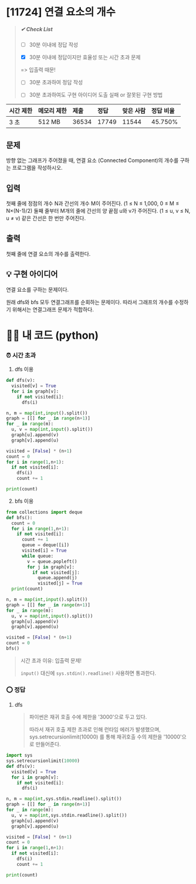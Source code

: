 # [11724] 연결 요소의 개수

>##### ✔ Check List
>
>- [ ] 30분 이내에 정답 작성
>
>- [x] 30분 이내에 정답이지만 효율성 또는 시간 초과 문제
>
>  => 입출력 때문!
>
>- [ ] 30분 초과하여 정답 작성
>
>- [ ] 30분 초과하여도 구현 아이디어 도출 실패 or 잘못된 구현 방법

| 시간 제한 | 메모리 제한 | 제출  | 정답  | 맞은 사람 | 정답 비율 |
| :-------- | :---------- | :---- | :---- | :-------- | :-------- |
| 3 초      | 512 MB      | 36534 | 17749 | 11544     | 45.750%   |

## 문제

방향 없는 그래프가 주어졌을 때, 연결 요소 (Connected Component)의 개수를 구하는 프로그램을 작성하시오.

## 입력

첫째 줄에 정점의 개수 N과 간선의 개수 M이 주어진다. (1 ≤ N ≤ 1,000, 0 ≤ M ≤ N×(N-1)/2) 둘째 줄부터 M개의 줄에 간선의 양 끝점 u와 v가 주어진다. (1 ≤ u, v ≤ N, u ≠ v) 같은 간선은 한 번만 주어진다.

## 출력

첫째 줄에 연결 요소의 개수를 출력한다.



## 💡 구현 아이디어

연결 요소를 구하는 문제이다.

원래 dfs와 bfs 모두 연결그래프를 순회하는 문제이다. 따라서 그래프의 개수를 수정하기 위해서는 연결그래프 문제가 적합하다.





# 🙆‍♀️ 내 코드 (python)

### ⏰ 시간 초과

1. dfs 이용

```python
def dfs(v):
  visited[v] = True
  for i in graph[v]:
    if not visited[i]:
      dfs(i)

n, m = map(int,input().split())
graph = [[] for _ in range(n+1)]
for _ in range(m):
  u, v = map(int,input().split())
  graph[u].append(v)
  graph[v].append(u)

visited = [False] * (n+1)
count = 0
for i in range(1,n+1):
  if not visited[i]:
    dfs(i)
    count += 1

print(count)
```

2. bfs 이용

```python
from collections import deque
def bfs():
  count = 0
  for i in range(1,n+1):
    if not visited[i]:
      count += 1
      queue = deque([i])
      visited[i] = True
      while queue:
        v = queue.popleft()
        for j in graph[v]:
          if not visited[j]:
            queue.append(j)
            visited[j] = True
  print(count)

n, m = map(int,input().split())
graph = [[] for _ in range(n+1)]
for _ in range(m):
  u, v = map(int,input().split())
  graph[u].append(v)
  graph[v].append(u)

visited = [False] * (n+1)
count = 0
bfs()
```

> 시간 초과 이유: 입출력 문제!
>
> `input()` 대신에 `sys.stdin().readline()` 사용하면 통과한다.



### ⭕ 정답

1. dfs 

   > 파이썬은 재귀 호출 수에 제한을 '3000'으로 두고 있다.
   >
   > 따라서 재귀 호출 제한 초과로 인해 런타임 에러가 발생했으며,  sys.setrecursionlimit(10000) 를 통해 재귀호출 수의 제한을 '10000'으로 만들어준다.

```python
import sys
sys.setrecursionlimit(10000)
def dfs(v):
  visited[v] = True
  for i in graph[v]:
    if not visited[i]:
      dfs(i)

n, m = map(int,sys.stdin.readline().split())
graph = [[] for _ in range(n+1)]
for _ in range(m):
  u, v = map(int,sys.stdin.readline().split())
  graph[u].append(v)
  graph[v].append(u)

visited = [False] * (n+1)
count = 0
for i in range(1,n+1):
  if not visited[i]:
    dfs(i)
    count += 1

print(count)
```

